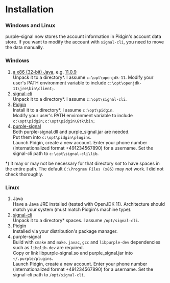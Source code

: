 # Installation

### Windows and Linux

purple-signal now stores the account information in Pidgin's account data store. If you want to modify the account with `signal-cli`, you need to move the data manually.

### Windows

1. [a x86 (32-bit) Java](https://adoptopenjdk.net/releases.html), e.g. [11.0.9](https://github.com/AdoptOpenJDK/openjdk11-binaries/releases/download/jdk-11.0.9%2B11.1/OpenJDK11U-jdk_x86-32_windows_hotspot_11.0.9_11.zip)  
  Unpack it to a directory*. I assume `c:\opt\openjdk-11`.
  Modify your user's PATH environment variable to include `c:\opt\openjdk-11\jre\bin\client;`.
1. [signal-cli](https://github.com/AsamK/signal-cli/releases/tag/v0.6.11)  
  Unpack it to a directory*. I assume `c:\opt\signal-cli`.  
1. [Pidgin](https://sourceforge.net/projects/pidgin/files/Pidgin/2.13.0/pidgin-2.13.0-offline.exe/download)  
  Install it to a directory*. I assume `c:\opt\pidgin`.  
  Modify your user's PATH environment variable to include `c:\opt\pidgin;c:\opt\pidgin\Gtk\bin;`
1. [purple-signal](https://buildbot.hehoe.de/purple-signal/builds/)  
  Both purple-signal.dll and purple_signal.jar are needed.  
  Put them into `c:\opt\pidgin\plugins`.  
  Launch Pidgin, create a new account. Enter your phone number (internationalized format +491234567890) for a username. Set the signal-cli path to `c:\opt\signal-cli\lib`.

*) It may or may not be necessary for that directory *not* to have spaces in the entire path. The default `C:\Program Files (x86)` may *not* work. I did not check thoroughly.

### Linux

1. Java  
  Have a Java JRE installed (tested with OpenJDK 11). Architecture should match your system (must match Pidgin's machine type).
1. [signal-cli](https://github.com/AsamK/signal-cli/releases/tag/v0.6.11)  
  Unpack it to a directory* spaces. I assume `/opt/signal-cli`.
1. Pidgin  
  Installed via your distribution's package manager.
1. purple-signal  
  Build with `cmake` and `make`. `javac`, `gcc` and `libpurple-dev` dependencies such as `libglib-dev` are required.  
  Copy or link libpurple-signal.so and purple_signal.jar into `~/.purple/plugins`.  
  Launch Pidgin, create a new account. Enter your phone number (internationalized format +491234567890) for a username. Set the signal-cli path to `/opt/signal-cli`.
